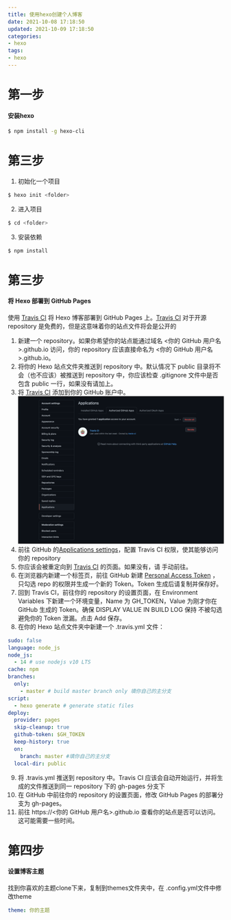 ```yaml
---
title: 使用hexo创建个人博客
date: 2021-10-08 17:18:50
updated: 2021-10-09 17:18:50
categories: 
- hexo
tags:
- hexo
---
```





# 第一步 
  #### 安装hexo 

``` bash
$ npm install -g hexo-cli
``` 



# 第三步
1. 初始化一个项目
``` bash
$ hexo init <folder>
``` 
2. 进入项目
```bash
$ cd <folder>
```
3. 安装依赖
```bash
$ npm install 
```

# 第三步
#### 将 Hexo 部署到 GitHub Pages

使用 [Travis CI](https://www.travis-ci.com) 将 Hexo 博客部署到 GitHub Pages 上。[Travis CI](https://www.travis-ci.com) 对于开源 repository 是免费的，但是这意味着你的站点文件将会是公开的

1. 新建一个 repository。如果你希望你的站点能通过域名 <你的 GitHub 用户名>.github.io 访问，你的 repository 应该直接命名为 <你的 GitHub 用户名>.github.io。
2. 将你的 Hexo 站点文件夹推送到 repository 中。默认情况下 public 目录将不会（也不应该）被推送到 repository 中，你应该检查 .gitignore 文件中是否包含 public 一行，如果没有请加上。
3. 将 [Travis CI](https://www.travis-ci.com) 添加到你的 GitHub 账户中。
 ![travis cl](../images/TravisCi.png)
4. 前往 GitHub 的[Applications settings](https://github.com/settings/installations)，配置 Travis CI 权限，使其能够访问你的 repository
5. 你应该会被重定向到 [Travis CI](https://www.travis-ci.com) 的页面。如果没有，请 手动前往。 
6. 在浏览器内新建一个标签页，前往 GitHub 新建 [Personal Access Token](https://github.com/settings/tokens) ，只勾选 repo 的权限并生成一个新的 Token。Token 生成后请复制并保存好。 
7. 回到 Travis CI，前往你的 repository 的设置页面，在 Environment Variables 下新建一个环境变量，Name 为 GH_TOKEN，Value 为刚才你在 GitHub 生成的 Token。确保 DISPLAY VALUE IN BUILD LOG 保持 不被勾选 避免你的 Token 泄漏。点击 Add 保存。
8. 在你的 Hexo 站点文件夹中新建一个 .travis.yml 文件：
```yml
sudo: false
language: node_js
node_js:
  - 14 # use nodejs v10 LTS 
cache: npm
branches:
  only:
    - master # build master branch only 填你自己的主分支
script:
  - hexo generate # generate static files
deploy:
  provider: pages
  skip-cleanup: true
  github-token: $GH_TOKEN
  keep-history: true
  on:
    branch: master #填你自己的主分支
  local-dir: public
```
9. 将 .travis.yml 推送到 repository 中。Travis CI 应该会自动开始运行，并将生成的文件推送到同一 repository 下的 gh-pages 分支下
10. 在 GitHub 中前往你的 repository 的设置页面，修改 GitHub Pages 的部署分支为 gh-pages。
11. 前往 https://<你的 GitHub 用户名>.github.io 查看你的站点是否可以访问。这可能需要一些时间。

# 第四步
#### 设置博客主题
找到你喜欢的主题clone下来，复制到themes文件夹中，在 .config.yml文件中修改theme

```yml
theme: 你的主题
```




